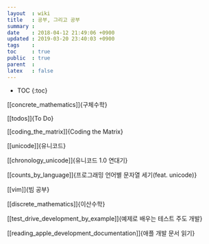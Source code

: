 ```yaml
---
layout  : wiki
title   : 공부, 그리고 공부
summary : 
date    : 2018-04-12 21:49:06 +0900
updated : 2019-03-20 23:40:03 +0900
tags    : 
toc     : true
public  : true
parent  : 
latex   : false
---
```

* TOC
{:toc}

[[concrete_mathematics]]{구체수학}

[[todos]]{To Do}

[[coding_the_matrix]]{Coding the Matrix}

[[unicode]]{유니코드}

[[chronology_unicode]]{유니코드 1.0 연대기}

[[counts_by_language]]{프로그래밍 언어별 문자열 세기(feat. unicode)}

[[vim]]{빔 공부}

[[discrete_mathematics]]{이산수학}

[[test_drive_development_by_example]]{예제로 배우는 테스트 주도 개발}

[[reading_apple_development_documentation]]{애플 개발 문서 읽기}

